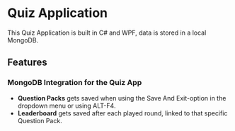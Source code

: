 # Quiz Application

This Quiz Application is built in C# and WPF, data is stored in a local MongoDB.

## Features

### **MongoDB Integration for the Quiz App**
- **Question Packs** gets saved when using the Save And Exit-option in the dropdown menu or using ALT-F4.
- **Leaderboard** gets saved after each played round, linked to that specific Question Pack.
